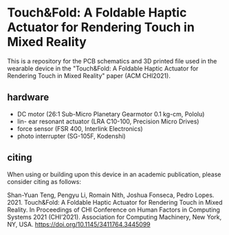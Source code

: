 # Touch&Fold: A Foldable Haptic Actuator for Rendering Touch in Mixed Reality

This is a repository for the PCB schematics and 3D printed file used in the wearable device in the "Touch&Fold: A Foldable Haptic Actuator for Rendering Touch in Mixed Reality" paper (ACM CHI2021).

## hardware

- DC motor (26:1 Sub-Micro Planetary Gearmotor 0.1 kg-cm, Pololu)
- lin- ear resonant actuator (LRA C10-100, Precision Micro Drives)
- force sensor (FSR 400, Interlink Electronics)
- photo interrupter (SG-105F, Kodenshi)

## citing

When using or building upon this device in an academic publication, please consider citing as follows:

Shan-Yuan Teng, Pengyu Li, Romain Nith, Joshua Fonseca, Pedro Lopes. 2021. Touch&Fold: A Foldable Haptic Actuator for Rendering Touch in Mixed Reality. In Proceedings of CHI Conference on Human Factors in Computing Systems 2021 (CHI’2021). Association for Computing Machinery, New York, NY, USA.  https://doi.org/10.1145/3411764.3445099